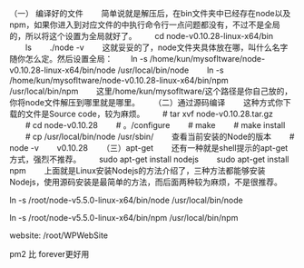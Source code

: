 （一） 编译好的文件
　　简单说就是解压后，在bin文件夹中已经存在node以及npm，如果你进入到对应文件的中执行命令行一点问题都没有，不过不是全局的，所以将这个设置为全局就好了。
　　cd node-v0.10.28-linux-x64/bin
　　ls
　　./node -v
　　这就妥妥的了，node文件夹具体放在哪，叫什么名字随你怎么定。然后设置全局：
　　ln -s /home/kun/mysofltware/node-v0.10.28-linux-x64/bin/node /usr/local/bin/node
　　ln -s /home/kun/mysofltware/node-v0.10.28-linux-x64/bin/npm /usr/local/bin/npm
　　这里/home/kun/mysofltware/这个路径是你自己放的，你将node文件解压到哪里就是哪里。
　　（二）通过源码编译
　　这种方式你下载的文件是Source code，较为麻烦。
　　# tar xvf node-v0.10.28.tar.gz
　　# cd node-v0.10.28
　　# 。/configure
　　# make
　　# make install
　　# cp /usr/local/bin/node /usr/sbin/
　　查看当前安装的Node的版本
　　# node -v
　　v0.10.28
　　（三）apt-get
　　还有一种就是shell提示的apt-get方式，强烈不推荐。
　　sudo apt-get install nodejs
　　sudo apt-get install npm
　　上面就是Linux安装Nodejs的方法介绍了，三种方法都能够安装Nodejs，使用源码安装是最简单的方法，而后面两种较为麻烦，不是很推荐。

ln -s /root/node-v5.5.0-linux-x64/bin/node /usr/local/bin/node

ln -s /root/node-v5.5.0-linux-x64/bin/npm /usr/local/bin/npm


website: /root/WPWebSite


pm2 比 forever更好用

